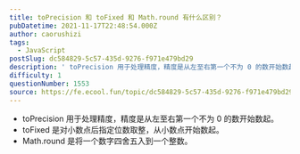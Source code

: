 ```yaml
---
title: toPrecision 和 toFixed 和 Math.round 有什么区别？
pubDatetime: 2021-11-17T22:48:54.000Z
author: caorushizi
tags:
  - JavaScript
postSlug: dc584829-5c57-435d-9276-f971e479bd29
description: ' toPrecision 用于处理精度，精度是从左至右第一个不为 0 的数开始数起。 toFixed 是对小数点后指定位数取整，从小数点开始数起。 Math.round 是将一个数字四舍五入到一个整数。 '
difficulty: 1
questionNumber: 1553
source: https://fe.ecool.fun/topic/dc584829-5c57-435d-9276-f971e479bd29
---
```


* toPrecision 用于处理精度，精度是从左至右第一个不为 0 的数开始数起。
* toFixed 是对小数点后指定位数取整，从小数点开始数起。
* Math.round 是将一个数字四舍五入到一个整数。

